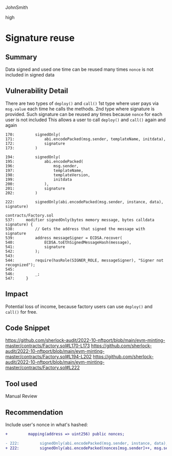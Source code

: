 JohnSmith

high

# Signature reuse

## Summary
Data signed and used one time can be reused many times
`nonce` is not included in signed data
## Vulnerability Detail
There are two types of `deploy()` and `call()`
1st type where user pays via `msg.value` each time he calls the methods.
2nd type where signature is provided.
Such signature can be reused any times because `nonce` for each user is not included
This allows a user to call `deploy()` and `call()` again and again

```solidity
170:         signedOnly(
171:             abi.encodePacked(msg.sender, templateName, initdata),
172:             signature
173:         )

194:         signedOnly(
195:             abi.encodePacked(
196:                 msg.sender,
197:                 templateName,
198:                 templateVersion,
199:                 initdata
200:             ),
201:             signature
202:         )

222:         signedOnly(abi.encodePacked(msg.sender, instance, data), signature)
```

```solidity
contracts/Factory.sol
537:     modifier signedOnly(bytes memory message, bytes calldata signature) {
538:         // Gets the address that signed the message with signature
539:         address messageSigner = ECDSA.recover(
540:             ECDSA.toEthSignedMessageHash(message),
541:             signature
542:         );
543: 
544:         require(hasRole(SIGNER_ROLE, messageSigner), "Signer not recognized");
545: 
546:         _;
547:     }
```
## Impact
Potential loss of income, because factory users can use `deploy()` and `call()` for free.

## Code Snippet
https://github.com/sherlock-audit/2022-10-nftport/blob/main/evm-minting-master/contracts/Factory.sol#L170-L173
https://github.com/sherlock-audit/2022-10-nftport/blob/main/evm-minting-master/contracts/Factory.sol#L194-L202
https://github.com/sherlock-audit/2022-10-nftport/blob/main/evm-minting-master/contracts/Factory.sol#L222
## Tool used

Manual Review

## Recommendation
Include user's nonce in what's hashed:
 ```diff
+		  mapping(address => uint256) public nonces;

- 222:         signedOnly(abi.encodePacked(msg.sender, instance, data), signature)
+ 222:         signedOnly(abi.encodePacked(nonces[msg.sender]++, msg.sender, instance, data), signature)
```